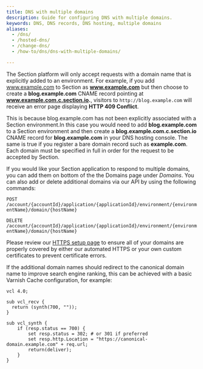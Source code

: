 ```yaml
---
title: DNS with multiple domains
description: Guide for configuring DNS with multiple domains.
keywords: DNS, DNS records, DNS hosting, multiple domains
aliases:
  - /dns/
  - /hosted-dns/
  - /change-dns/
  - /how-to/dns/dns-with-multiple-domains/

---
```


The Section platform will only accept requests with a domain name that is explicitly added to an environment. For example, if you add www.example.com to Section as **www.example.com** but then choose to create a **blog.example.com** CNAME record pointing at **www.example.com.c.section.io.**, visitors to `http://blog.example.com` will receive an error page displaying **HTTP 409 Conflict**.

This is because blog.example.com has not been explicitly associated with a Section environment.In this case you would need to add **blog.example.com** to a Section environment and then create a **blog.example.com.c.section.io** CNAME record for **blog.example.com** in your DNS hosting console. The same is true if you register a bare domain record such as **example.com**. Each domain must be specified in full in order for the request to be accepted by Section.  

If you would like your Section application to respond to multiple domains, you can add them on bottom of the the Domains page under *Domains*. You can also add or delete additional domains via our API by using the following commands:

`POST /account/{accountId}/application/{applicationId}/environment/{environmentName}/domain/{hostName}`

`DELETE /account/{accountId}/application/{applicationId}/environment/{environmentName}/domain/{hostName}`

Please review our [HTTPS setup page](/docs/setup-https) to ensure all of your domains are properly covered by either our automated HTTPS or your own custom certificates to prevent certificate errors.

If the additional domain names should redirect to the canonical domain name to improve search engine ranking, this can be achieved with a basic Varnish Cache configuration, for example:

    vcl 4.0;

    sub vcl_recv {
      return (synth(700, ""));
    }

    sub vcl_synth {
        if (resp.status == 700) {
            set resp.status = 302; # or 301 if preferred
            set resp.http.Location = "https://canonical-domain.example.com" + req.url;
            return(deliver);
        }
    }
